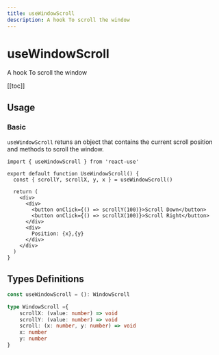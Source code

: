 ```yaml
---
title: useWindowScroll
description: A hook To scroll the window
---
```


# useWindowScroll

A hook To scroll the window

[[toc]]

## Usage

### Basic

`useWindowScroll` retuns an object that contains the current scroll position and methods to scroll the window.

```tsx
import { useWindowScroll } from 'react-use'

export default function UseWindowScroll() {
  const { scrollY, scrollX, y, x } = useWindowScroll()

  return (
    <div>
      <div>
        <button onClick={() => scrollY(100)}>Scroll Down</button>
        <button onClick={() => scrollX(100)}>Scroll Right</button>
      </div>
      <div>
        Position: {x},{y}
      </div>
    </div>
  )
}
```

<div>
<div ref="demo"></div>
</div>

## Types Definitions

```ts
const useWindowScroll = (): WindowScroll

type WindowScroll ={
    scrollX: (value: number) => void
    scrollY: (value: number) => void
    scroll: (x: number, y: number) => void
    x: number
    y: number
}
```

<script setup>
import { createElement } from 'react'
import { createRoot } from 'react-dom/client'
import { ref, onMounted } from 'vue'
import UseWindowScroll from './use-window-scroll.tsx'

const demo = ref()

onMounted(() => {
  const root = createRoot(demo.value)
  root.render(createElement(UseWindowScroll, {}, null))
})

</script>

<style module>

body {
    height: 120vh;
    width: 120vw;
}

</style>
